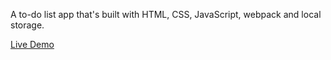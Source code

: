 A to-do list app that's built with HTML, CSS, JavaScript, webpack and local storage.

[Live Demo](https://xuanngo.com/to-do-app/)

